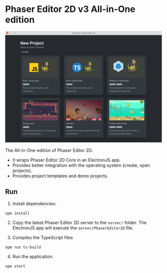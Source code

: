 # Phaser Editor 2D v3 All-in-One edition

![social preview](.github/allInOne-social-preview.png)

The All-in-One edition of Phaser Editor 2D.

* It wraps Phaser Editor 2D Core in an ElectronJS app.
* Provides better integration with the operating system (create, open projects).
* Provides project templates and demo projects.

## Run

1. Install dependencies:

```
npm install
```

2. Copy the latest Phaser Editor 2D server to the `server/` folder. The ElectronJS app will execute the `server/PhaserEditor2D` file.

3. Compiles the TypeScript files

```
npm run ts-build
```

4. Run the application:

```
npm start
```



